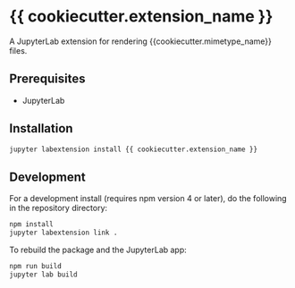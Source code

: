 # {{ cookiecutter.extension_name }}

A JupyterLab extension for rendering {{cookiecutter.mimetype_name}} files.

## Prerequisites

* JupyterLab

## Installation

```bash
jupyter labextension install {{ cookiecutter.extension_name }}
```

## Development

For a development install (requires npm version 4 or later), do the following in the repository directory:

```bash
npm install
jupyter labextension link .
```

To rebuild the package and the JupyterLab app:

```bash
npm run build
jupyter lab build
```


